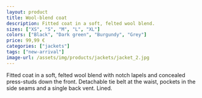 ```yaml
---
layout: product
title: Wool-blend coat
description: Fitted coat in a soft, felted wool blend.
sizes: ["XS", "S", "M", "L", "XL"]
colors: ["Black", "Dark green", "Burgundy", "Grey"]
price: 99,99 €
categories: ["jackets"]
tags: ["new-arrival"]
image-url: /assets/img/products/jackets/jacket_2.jpg
---
```

Fitted coat in a soft, felted wool blend with notch lapels and concealed press-studs down the front. Detachable tie belt at the waist, pockets in the side seams and a single back vent. Lined.